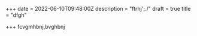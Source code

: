 +++
date = 2022-06-10T09:48:00Z
description = "ftrhj';./"
draft = true
title = "dfgh"

+++
fcvgmhbnj,bvghbnj